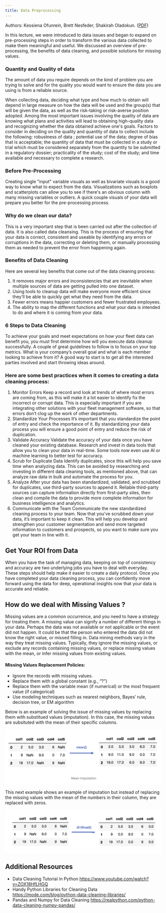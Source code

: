 ```yaml
---
title: Data Preprocessing
---
```

Authors: Kessiena Ofunrein, Brett Nesfeder, Shakirah Oladokun. ([PDF](../../static/b-10-dp.pdf))

In this lecture, we were introduced to data issues and began to expand on pre-processing steps in order to transform the various data collected to make them meaningful and useful. We discussed an overview of pre-processing, the benefits of data cleaning, and possible solutions for missing values.

### Quantity and Quality of data
The amount of data you require depends on the kind of problem you are trying to solve and for the quality you would want to ensure the data you are using is from a reliable source.

When collecting data, deciding what type and how much to obtain will depend in large measure on how the data will be used and the group(s) that will be given the data, as well as the risk-taking or risk-averse position adopted. Among the most important issues involving the quality of data are knowing what plans and activities will lead to obtaining high-quality data and recognizing whether the data obtained achieve one's goals. Factors to consider in deciding on the quality and quantity of data to collect include the following: robustness of data ; potential use of the data; degree of bias that is acceptable; the quantity of data that must be collected in a study or trial which must be considered separately from the quantity to be submitted in a regulatory dossier; practicality of the study; cost of the study; and time available and necessary to complete a research. 

### Before Pre-Processing
Creating single "input" variable visuals as well as bivariate visuals is a good way to know what to expect from the data. Visualizations such as boxplots and scatterplots can allow you to see if there's an obvious column with many missing variables or outliers. A quick couple visuals of your data will prepare you better for the pre-processing process. 

### Why do we clean our data?
This is a very important step that is been carried out after the collection of data. It is also called data cleansing. This is the process of ensuring that your data is correct, consistent and useable by identifying any errors or corruptions in the data, correcting or deleting them, or manually processing them as needed to prevent the error from happening again.

### Benefits of Data Cleaning
Here are several key benefits that come out of the data cleaning process:
1.	It removes major errors and inconsistencies that are inevitable when multiple sources of data are getting pulled into one dataset.
2.	Using tools to cleanup data will make everyone more efficient since they’ll be able to quickly get what they need from the data.
3.	Fewer errors means happier customers and fewer frustrated employees.
4.	The ability to map the different functions and what your data is intended to do and where it is coming from your data.

### 6 Steps to Data Cleaning
To achieve your goals and meet expectations on how your fleet data can benefit you, you must first determine how will you execute data cleanup successfully. A couple of great guidelines to follow is to focus on your top metrics. What is your company’s overall goal and what is each member looking to achieve from it? A good way to start is to get all the interested parties involved and start throwing ideas around.


### Here are some best practices when it comes to creating a data cleaning process:
1. Monitor Errors
Keep a record and look at trends of where most errors are coming from, as this will make it a lot easier to identify fix the incorrect or corrupt data. This is especially important if you are integrating other solutions with your fleet management software, so that errors don’t clog up the work of other departments.
2. Standardize Your Processes
It’s important that you standardize the point of entry and check the importance of it. By standardizing your data process you will ensure a good point of entry and reduce the risk of duplication.
3. Validate Accuracy
Validate the accuracy of your data once you have cleaned your existing database. Research and invest in data tools that allow you to clean your data in real-time. Some tools now even use AI or machine learning to better test for accuracy.
4. Scrub for Duplicate Data
Identify duplicates, since this will help you save time when analyzing data. This can be avoided by researching and investing in different data cleaning tools, as mentioned above, that can analyze raw data in bulk and automate the process for you.
5. Analyze
After your data has been standardized, validated, and scrubbed for duplicates, use third-party sources to append it. Reliable third-party sources can capture information directly from first-party sites, then clean and compile the data to provide more complete information for business intelligence and analytics.
6. Communicate with the Team
Communicate the new standardized cleaning process to your team. Now that you’ve scrubbed down your data, it’s important to keep it clean. This will help you develop and strengthen your customer segmentation and send more targeted information to customers and prospects, so you want to make sure you get your team in line with it.


## Get Your ROI from Data
When you have the task of managing data, keeping on top of consistency and accuracy are two underlying jobs you have to deal with everyday. These steps should help make it easier to create a daily protocol. Once you have completed your data cleaning process, you can confidently move forward using the data for deep, operational insights now that your data is accurate and reliable.
## How do we deal with Missing Values ?
Missing values are a common occurrence, and you need to have a strategy for treating them. A missing value can signify a number of different things in your data. Perhaps the data was not available or not applicable or the event did not happen. It could be that the person who entered the data did not know the right value, or missed filling in. Data mining methods vary in the way they treat missing values. Typically, they ignore the missing values, or exclude any records containing missing values, or replace missing values with the mean, or infer missing values from existing values.		
#### Missing Values Replacement Policies:	
- Ignore the records with missing values.
- Replace them with a global constant (e.g., “?”)
- Replace them with the variable mean (if numerical) or the most frequent value (if categorical)
- Use modeling techniques such as nearest neighbors, Bayes’ rule, decision tree, or EM algorithm

Below is an example of solving the issue of missing values by replacing them with substitued values (imputation). In this case, the missing values are subsituted with the mean of their specific columns. 


![png](output_2_0.png)


This next example shows an example of imputation but instead of replacing the missing values with the mean of the numbers in their column, they are replaced with zeros. 


![png](output_6_0.png)



## Additional Resources 
- Data Cleaning Tutorial in Python https://www.youtube.com/watch?v=ZOX18HfLHGQ
- Handy Python Libraries for Cleaning Data https://mode.com/blog/python-data-cleaning-libraries/
- Pandas and Numpy for Data Cleaning https://realpython.com/python-data-cleaning-numpy-pandas/